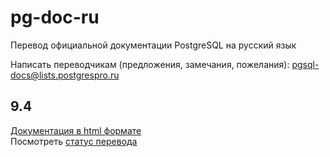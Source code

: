# pg-doc-ru
Перевод официальной документации PostgreSQL на русский язык

Написать переводчикам (предложения, замечания, пожелания): pgsql-docs@lists.postgrespro.ru

## 9.4
[Документация в html формате](http://postgrespro.ru/doc/)  
Посмотреть [статус перевода](https://github.com/pluzanov/pg-doc-ru/wiki/%D0%A1%D1%82%D0%B0%D1%82%D1%83%D1%81-%D0%BF%D0%B5%D1%80%D0%B5%D0%B2%D0%BE%D0%B4%D0%B0-%D0%B4%D0%BE%D0%BA%D1%83%D0%BC%D0%B5%D0%BD%D1%82%D0%B0%D1%86%D0%B8%D0%B8)
